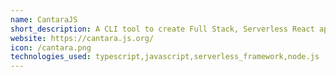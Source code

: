 ```yaml
---
name: CantaraJS
short_description: A CLI tool to create Full Stack, Serverless React apps in minutes
website: https://cantara.js.org/
icon: /cantara.png
technologies_used: typescript,javascript,serverless_framework,node.js
---
```

